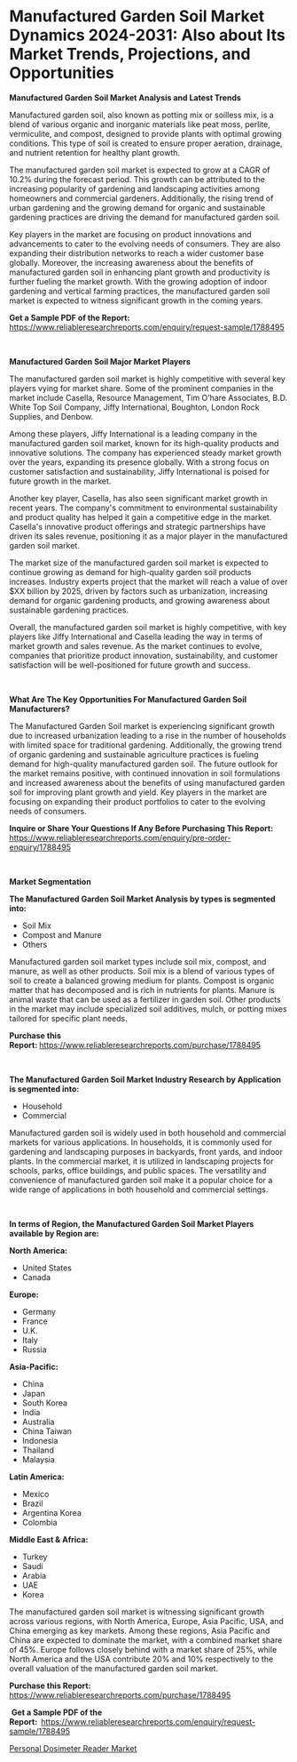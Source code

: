 <p><h1>Manufactured Garden Soil Market Dynamics 2024-2031: Also about Its Market Trends, Projections, and Opportunities</h1></p><p><strong>Manufactured Garden Soil Market Analysis and Latest Trends</strong></p>
<p><p>Manufactured garden soil, also known as potting mix or soilless mix, is a blend of various organic and inorganic materials like peat moss, perlite, vermiculite, and compost, designed to provide plants with optimal growing conditions. This type of soil is created to ensure proper aeration, drainage, and nutrient retention for healthy plant growth.</p><p>The manufactured garden soil market is expected to grow at a CAGR of 10.2% during the forecast period. This growth can be attributed to the increasing popularity of gardening and landscaping activities among homeowners and commercial gardeners. Additionally, the rising trend of urban gardening and the growing demand for organic and sustainable gardening practices are driving the demand for manufactured garden soil.</p><p>Key players in the market are focusing on product innovations and advancements to cater to the evolving needs of consumers. They are also expanding their distribution networks to reach a wider customer base globally. Moreover, the increasing awareness about the benefits of manufactured garden soil in enhancing plant growth and productivity is further fueling the market growth. With the growing adoption of indoor gardening and vertical farming practices, the manufactured garden soil market is expected to witness significant growth in the coming years.</p></p>
<p><strong>Get a Sample PDF of the Report:&nbsp;</strong> <a href="https://www.reliableresearchreports.com/enquiry/request-sample/1788495">https://www.reliableresearchreports.com/enquiry/request-sample/1788495</a></p>
<p>&nbsp;</p>
<p><strong>Manufactured Garden Soil Major Market Players</strong></p>
<p><p>The manufactured garden soil market is highly competitive with several key players vying for market share. Some of the prominent companies in the market include Casella, Resource Management, Tim O’hare Associates, B.D. White Top Soil Company, Jiffy International, Boughton, London Rock Supplies, and Denbow.</p><p>Among these players, Jiffy International is a leading company in the manufactured garden soil market, known for its high-quality products and innovative solutions. The company has experienced steady market growth over the years, expanding its presence globally. With a strong focus on customer satisfaction and sustainability, Jiffy International is poised for future growth in the market.</p><p>Another key player, Casella, has also seen significant market growth in recent years. The company's commitment to environmental sustainability and product quality has helped it gain a competitive edge in the market. Casella's innovative product offerings and strategic partnerships have driven its sales revenue, positioning it as a major player in the manufactured garden soil market.</p><p>The market size of the manufactured garden soil market is expected to continue growing as demand for high-quality garden soil products increases. Industry experts project that the market will reach a value of over $XX billion by 2025, driven by factors such as urbanization, increasing demand for organic gardening products, and growing awareness about sustainable gardening practices.</p><p>Overall, the manufactured garden soil market is highly competitive, with key players like Jiffy International and Casella leading the way in terms of market growth and sales revenue. As the market continues to evolve, companies that prioritize product innovation, sustainability, and customer satisfaction will be well-positioned for future growth and success.</p></p>
<p>&nbsp;</p>
<p><strong>What Are The Key Opportunities For Manufactured Garden Soil Manufacturers?</strong></p>
<p><p>The Manufactured Garden Soil market is experiencing significant growth due to increased urbanization leading to a rise in the number of households with limited space for traditional gardening. Additionally, the growing trend of organic gardening and sustainable agriculture practices is fueling demand for high-quality manufactured garden soil. The future outlook for the market remains positive, with continued innovation in soil formulations and increased awareness about the benefits of using manufactured garden soil for improving plant growth and yield. Key players in the market are focusing on expanding their product portfolios to cater to the evolving needs of consumers.</p></p>
<p><strong>Inquire or Share Your Questions If Any Before Purchasing This Report:</strong> <a href="https://www.reliableresearchreports.com/enquiry/pre-order-enquiry/1788495">https://www.reliableresearchreports.com/enquiry/pre-order-enquiry/1788495</a></p>
<p>&nbsp;</p>
<p><strong>Market Segmentation</strong></p>
<p><strong>The Manufactured Garden Soil Market Analysis by types is segmented into:</strong></p>
<p><ul><li>Soil Mix</li><li>Compost and Manure</li><li>Others</li></ul></p>
<p><p>Manufactured garden soil market types include soil mix, compost, and manure, as well as other products. Soil mix is a blend of various types of soil to create a balanced growing medium for plants. Compost is organic matter that has decomposed and is rich in nutrients for plants. Manure is animal waste that can be used as a fertilizer in garden soil. Other products in the market may include specialized soil additives, mulch, or potting mixes tailored for specific plant needs.</p></p>
<p><strong>Purchase this Report:&nbsp;</strong><a href="https://www.reliableresearchreports.com/purchase/1788495">https://www.reliableresearchreports.com/purchase/1788495</a></p>
<p>&nbsp;</p>
<p><strong>The Manufactured Garden Soil Market Industry Research by Application is segmented into:</strong></p>
<p><ul><li>Household</li><li>Commercial</li></ul></p>
<p><p>Manufactured garden soil is widely used in both household and commercial markets for various applications. In households, it is commonly used for gardening and landscaping purposes in backyards, front yards, and indoor plants. In the commercial market, it is utilized in landscaping projects for schools, parks, office buildings, and public spaces. The versatility and convenience of manufactured garden soil make it a popular choice for a wide range of applications in both household and commercial settings.</p></p>
<p>&nbsp;</p>
<p><strong>In terms of Region, the Manufactured Garden Soil Market Players available by Region are:</strong></p>
<p>
    <p> <strong> North America: </strong>
        <ul>
            <li>United States</li>
            <li>Canada</li>
        </ul>
        </p> 
    <p> <strong> Europe: </strong>
        <ul>
            <li>Germany</li>
            <li>France</li>
            <li>U.K.</li>
            <li>Italy</li>
            <li>Russia</li>
        </ul>
        </p> 
    <p> <strong> Asia-Pacific: </strong>
        <ul>
            <li>China</li>
            <li>Japan</li>
            <li>South Korea</li>
            <li>India</li>
            <li>Australia</li>
            <li>China Taiwan</li>
            <li>Indonesia</li>
            <li>Thailand</li>
            <li>Malaysia</li>
        </ul>
        </p> 
    <p> <strong> Latin America: </strong>
        <ul>
            <li>Mexico</li>
            <li>Brazil</li>
            <li>Argentina Korea</li>
            <li>Colombia</li>
        </ul>
        </p> 
    <p> <strong> Middle East & Africa: </strong>
        <ul>
            <li>Turkey</li>
            <li>Saudi</li>
            <li>Arabia</li>
            <li>UAE</li>
            <li>Korea</li>
        </ul>
    </p>
    </p>
<p><p>The manufactured garden soil market is witnessing significant growth across various regions, with North America, Europe, Asia Pacific, USA, and China emerging as key markets. Among these regions, Asia Pacific and China are expected to dominate the market, with a combined market share of 45%. Europe follows closely behind with a market share of 25%, while North America and the USA contribute 20% and 10% respectively to the overall valuation of the manufactured garden soil market.</p></p>
<p><strong>Purchase this Report: </strong><a href="https://www.reliableresearchreports.com/purchase/1788495">https://www.reliableresearchreports.com/purchase/1788495</a></p>
<p>&nbsp;<strong>Get a Sample PDF of the Report:&nbsp;&nbsp;</strong><a href="https://www.reliableresearchreports.com/enquiry/request-sample/1788495">https://www.reliableresearchreports.com/enquiry/request-sample/1788495</a></p>
<p><strong></strong></p>
<p><p><a href="https://invited-way-688.notion.site/Personal-Dosimeter-Reader-Market-Size-Share-Trends-Analysis-Report-By-Material-By-Type-By-End-u-1a345aedd47b4bc9b43285cba3021801">Personal Dosimeter Reader Market</a></p></p>